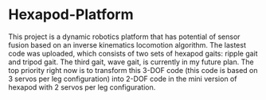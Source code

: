 # Hexapod-Platform
   This project is a dynamic robotics platform that has potential of sensor fusion based on an inverse kinematics locomotion algorithm. The lastest code was uploaded, which consists of two sets of hexapod gaits: ripple gait and tripod gait. The third gait, wave gait, is currently in my future plan. The top priority right now is to transform this 3-DOF code (this code is based on 3 servos per leg configuration) into 2-DOF code in the mini version of hexapod with 2 servos per leg configuration.

